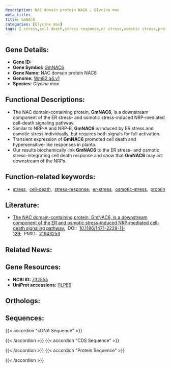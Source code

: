 ```yaml
---
description: NAC domain protein NAC6 ; Glycine max
meta_title:
title: GmNAC6
categories: [Glycine max]
tags: [ stress,cell death,stress response,er stress,osmotic stress,protein ]
---
```


## Gene Details:
- **Gene ID:** []()
- **Gene Symbol:** <u>GmNAC6</u>
- **Gene Name:** NAC domain protein NAC6
- **Genome:** [Wm82.a4.v1](https://legacy.soybase.org/GlycineBlastPages/blast_descriptions.php)
- **Species:** *Glycine max*

## Functional Descriptions:
   - The NAC domain-containing protein, **GmNAC6**, is a downstream component of the ER stress- and osmotic stress-induced NRP-mediated cell-death signaling pathway.
   - Similar to NRP-A and NRP-B, **GmNAC6** is induced by ER stress and osmotic stress individually, but requires both signals for full activation.
   - Transient expression of **GmNAC6** promoted cell death and hypersensitive-like responses in planta. 
   - Our results biochemically link **GmNAC6** to the ER stress- and osmotic stress-integrating cell death response and show that **GmNAC6** may act downstream of the NRPs.

## Function-related keywords:
   - [stress](/tags/stress/),&nbsp;&nbsp;[cell-death](/tags/cell-death/),&nbsp;&nbsp;[stress-response](/tags/stress-response/),&nbsp;&nbsp;[er-stress](/tags/er-stress/),&nbsp;&nbsp;[osmotic-stress](/tags/osmotic-stress/),&nbsp;&nbsp;[protein](/tags/protein/)

## Literature:
   - [The NAC domain-containing protein, GmNAC6, is a downstream component of the ER and osmotic stress-induced NRP-mediated cell-death signaling pathway.](https://doi.org/10.1186/1471-2229-11-129)&nbsp;&nbsp;DOI:&nbsp;&nbsp;[10.1186/1471-2229-11-129](https://doi.org/10.1186/1471-2229-11-129);&nbsp;&nbsp;PMID:&nbsp;&nbsp;[21943253](https://pubmed.ncbi.nlm.nih.gov/21943253/)

## Related News:

## Gene Resources:
- **NCBI ID:**  [732555](https://www.ncbi.nlm.nih.gov/gene/?term=732555)
- **UniProt accessions:**  [I1LPE9](https://www.uniprot.org/uniprotkb/I1LPE9/entry)

## Orthologs:

## Sequences:
{{< accordion "cDNA Sequence" >}}

{{< /accordion >}}
{{< accordion "CDS Sequence" >}}

{{< /accordion >}}
{{< accordion "Protein Sequence" >}}

{{< /accordion >}}
